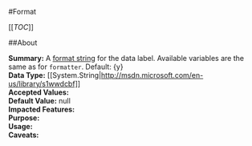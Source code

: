 #Format

[[_TOC_]]

##About

**Summary:**  A <a href="http://docs.highcharts.com/#formatting">format string</a> for the data label. Available variables are the same as for <code>formatter</code>. Default: {y}   
**Data Type:** [[System.String|http://msdn.microsoft.com/en-us/library/s1wwdcbf]]  
**Accepted Values:**   
**Default Value:** null  
**Impacted Features:**   
**Purpose:**   
**Usage:**   
**Caveats:**   

